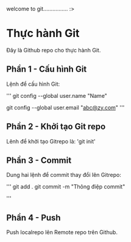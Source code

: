welcome to git................ :>
# Thực hành Git
Đây là Github repo cho thực hành Git.

## Phần 1 - Cấu hình Git

Lệnh để cấu hình Git:

'''
git config --global user.name "Name"

git config --global user.email "abc@zy.com"
'''

## Phần 2 - Khởi tạo Git repo

Lênh để khởi tạo Gitrepo là: 'git init'

## Phần 3 - Commit
Dung hai lệnh để commit thay đổi lên Gitrepo:

'''
git add .
git commit -m "Thông điệp commit"

'''

## Phần 4 - Push
Push localrepo lên Remote repo trên Github.
